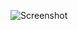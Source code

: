 ![Screenshot](https://raw.githubusercontent.com/Cryakl/Ultimate-RAT-Collection/refs/heads/main/Frenzy/Frenzy%202000/Screenshot.png)
